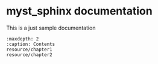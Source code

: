 # myst_sphinx documentation
This is a just sample documentation

```{toctree}
:maxdepth: 2
:caption: Contents
resource/chapter1
resource/chapter2
```
